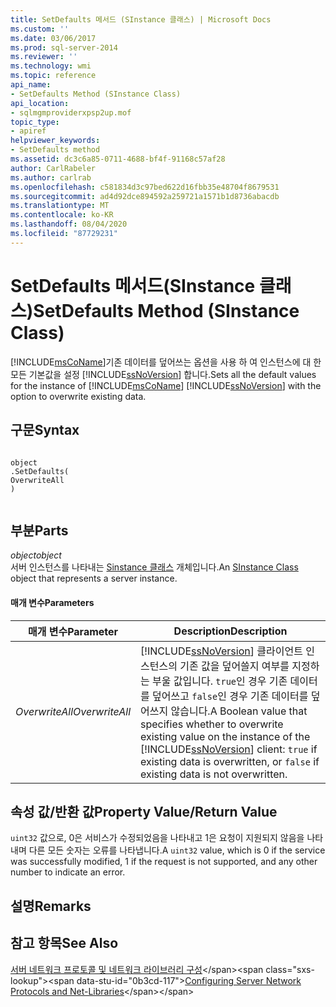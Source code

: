 ```yaml
---
title: SetDefaults 메서드 (SInstance 클래스) | Microsoft Docs
ms.custom: ''
ms.date: 03/06/2017
ms.prod: sql-server-2014
ms.reviewer: ''
ms.technology: wmi
ms.topic: reference
api_name:
- SetDefaults Method (SInstance Class)
api_location:
- sqlmgmproviderxpsp2up.mof
topic_type:
- apiref
helpviewer_keywords:
- SetDefaults method
ms.assetid: dc3c6a85-0711-4688-bf4f-91168c57af28
author: CarlRabeler
ms.author: carlrab
ms.openlocfilehash: c581834d3c97bed622d16fbb35e48704f8679531
ms.sourcegitcommit: ad4d92dce894592a259721a1571b1d8736abacdb
ms.translationtype: MT
ms.contentlocale: ko-KR
ms.lasthandoff: 08/04/2020
ms.locfileid: "87729231"
---
```

# <a name="setdefaults-method-sinstance-class"></a><span data-ttu-id="0b3cd-102">SetDefaults 메서드(SInstance 클래스)</span><span class="sxs-lookup"><span data-stu-id="0b3cd-102">SetDefaults Method (SInstance Class)</span></span>
  <span data-ttu-id="0b3cd-103">[!INCLUDE[msCoName](../../../includes/msconame-md.md)]기존 데이터를 덮어쓰는 옵션을 사용 하 여 인스턴스에 대 한 모든 기본값을 설정 [!INCLUDE[ssNoVersion](../../../includes/ssnoversion-md.md)] 합니다.</span><span class="sxs-lookup"><span data-stu-id="0b3cd-103">Sets all the default values for the instance of [!INCLUDE[msCoName](../../../includes/msconame-md.md)] [!INCLUDE[ssNoVersion](../../../includes/ssnoversion-md.md)] with the option to overwrite existing data.</span></span>  
  
## <a name="syntax"></a><span data-ttu-id="0b3cd-104">구문</span><span class="sxs-lookup"><span data-stu-id="0b3cd-104">Syntax</span></span>  
  
```  
  
object  
.SetDefaults(  
OverwriteAll  
)  
  
```  
  
## <a name="parts"></a><span data-ttu-id="0b3cd-105">부분</span><span class="sxs-lookup"><span data-stu-id="0b3cd-105">Parts</span></span>  
 <span data-ttu-id="0b3cd-106">*object*</span><span class="sxs-lookup"><span data-stu-id="0b3cd-106">*object*</span></span>  
 <span data-ttu-id="0b3cd-107">서버 인스턴스를 나타내는 [Sinstance 클래스](sinstance-class.md) 개체입니다.</span><span class="sxs-lookup"><span data-stu-id="0b3cd-107">An [SInstance Class](sinstance-class.md) object that represents a server instance.</span></span>  
  
#### <a name="parameters"></a><span data-ttu-id="0b3cd-108">매개 변수</span><span class="sxs-lookup"><span data-stu-id="0b3cd-108">Parameters</span></span>  
  
|<span data-ttu-id="0b3cd-109">매개 변수</span><span class="sxs-lookup"><span data-stu-id="0b3cd-109">Parameter</span></span>|<span data-ttu-id="0b3cd-110">Description</span><span class="sxs-lookup"><span data-stu-id="0b3cd-110">Description</span></span>|  
|---------------|-----------------|  
|<span data-ttu-id="0b3cd-111">*OverwriteAll*</span><span class="sxs-lookup"><span data-stu-id="0b3cd-111">*OverwriteAll*</span></span>|<span data-ttu-id="0b3cd-112">[!INCLUDE[ssNoVersion](../../../includes/ssnoversion-md.md)] 클라이언트 인스턴스의 기존 값을 덮어쓸지 여부를 지정하는 부울 값입니다. `true`인 경우 기존 데이터를 덮어쓰고 `false`인 경우 기존 데이터를 덮어쓰지 않습니다.</span><span class="sxs-lookup"><span data-stu-id="0b3cd-112">A Boolean value that specifies whether to overwrite existing value on the instance of the [!INCLUDE[ssNoVersion](../../../includes/ssnoversion-md.md)] client: `true` if existing data is overwritten, or `false` if existing data is not overwritten.</span></span>|  
  
## <a name="property-valuereturn-value"></a><span data-ttu-id="0b3cd-113">속성 값/반환 값</span><span class="sxs-lookup"><span data-stu-id="0b3cd-113">Property Value/Return Value</span></span>  
 <span data-ttu-id="0b3cd-114">`uint32` 값으로, 0은 서비스가 수정되었음을 나타내고 1은 요청이 지원되지 않음을 나타내며 다른 모든 숫자는 오류를 나타냅니다.</span><span class="sxs-lookup"><span data-stu-id="0b3cd-114">A `uint32` value, which is 0 if the service was successfully modified, 1 if the request is not supported, and any other number to indicate an error.</span></span>  
  
## <a name="remarks"></a><span data-ttu-id="0b3cd-115">설명</span><span class="sxs-lookup"><span data-stu-id="0b3cd-115">Remarks</span></span>  
  
## <a name="see-also"></a><span data-ttu-id="0b3cd-116">참고 항목</span><span class="sxs-lookup"><span data-stu-id="0b3cd-116">See Also</span></span>  
 <span data-ttu-id="0b3cd-117">[서버 네트워크 프로토콜 및 네트워크 라이브러리 구성](https://msdn.microsoft.com/library/ms177485\(v=sql.100\).aspx)</span><span class="sxs-lookup"><span data-stu-id="0b3cd-117">[Configuring Server Network Protocols and Net-Libraries](https://msdn.microsoft.com/library/ms177485\(v=sql.100\).aspx)</span></span>  
  
  
